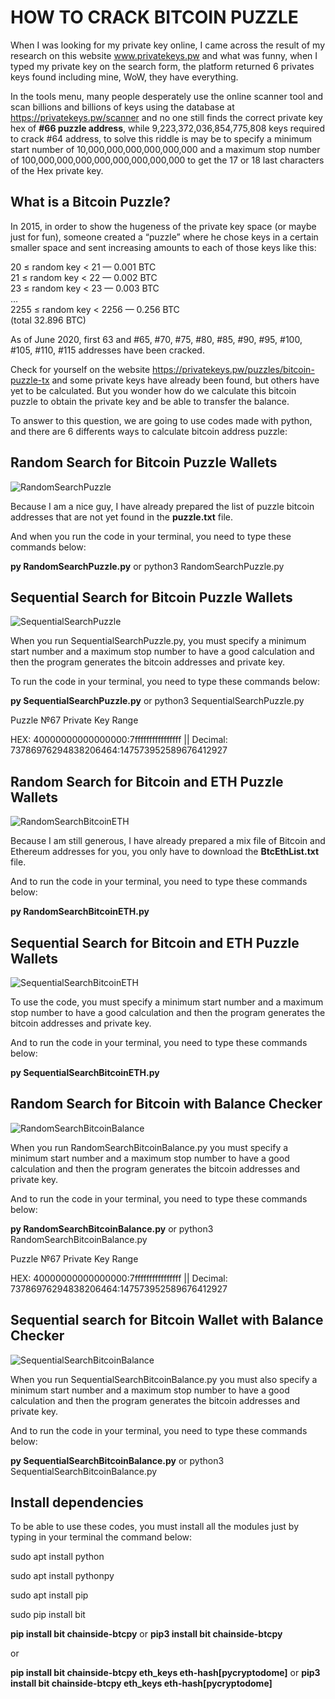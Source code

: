 # HOW TO CRACK BITCOIN PUZZLE

When I was looking for my private key online, I came across the result of my research on this website www.privatekeys.pw and what was funny, when I typed my private key on the search form, the platform returned 6 privates keys found including mine, WoW, they have everything.

In the tools menu, many people desperately use the online scanner tool and scan billions and billions of keys using the database at https://privatekeys.pw/scanner and no one still finds the correct private key hex of **#66 puzzle address**, while 9,223,372,036,854,775,808 keys required to crack #64 address, to solve this riddle is may be to specify a minimum start number of 10,000,000,000,000,000,000 and a maximum stop number of 100,000,000,000,000,000,000,000,000 to get the 17 or 18 last characters of the Hex private key.

## What is a Bitcoin Puzzle?

In 2015, in order to show the hugeness of the private key space (or maybe just for fun), someone created a “puzzle” where he chose keys in a certain smaller space and sent increasing amounts to each of those keys like this:

20 ≤ random key < 21 — 0.001 BTC      
21 ≤ random key < 22 — 0.002 BTC      
23 ≤ random key < 23 — 0.003 BTC        
…           
2255 ≤ random key < 2256 — 0.256 BTC         
(total 32.896 BTC)        

As of June 2020, first 63 and #65, #70, #75, #80, #85, #90, #95, #100, #105, #110, #115 addresses have been cracked.

Check for yourself on the website https://privatekeys.pw/puzzles/bitcoin-puzzle-tx and some private keys have already been found, but others have yet to be calculated. But you wonder how do we calculate this bitcoin puzzle to obtain the private key and be able to transfer the balance.

To answer to this question, we are going to use codes made with python, and there are 6 differents ways to calculate bitcoin address puzzle:

## Random Search for Bitcoin Puzzle Wallets
![RandomSearchPuzzle](https://user-images.githubusercontent.com/89576432/214027314-3370a890-054f-4997-b19e-c80cb633e93d.png)

Because I am a nice guy, I have already prepared the list of puzzle bitcoin addresses that are not yet found in the **puzzle.txt** file.

And when you run the code in your terminal, you need to type these commands below:

**py RandomSearchPuzzle.py** or python3 RandomSearchPuzzle.py

## Sequential Search for Bitcoin Puzzle Wallets
![SequentialSearchPuzzle](https://user-images.githubusercontent.com/89576432/214027761-a9a7eebf-0d5c-467f-aca4-532dc6d611bf.png)

When you run SequentialSearchPuzzle.py, you must specify a minimum start number and a maximum stop number to have a good calculation and then the program generates the bitcoin addresses and private key.

To run the code in your terminal, you need to type these commands below:

**py SequentialSearchPuzzle.py** or python3 SequentialSearchPuzzle.py

Puzzle №67 Private Key Range 

HEX: 40000000000000000:7ffffffffffffffff || Decimal: 73786976294838206464:147573952589676412927

## Random Search for Bitcoin and ETH Puzzle Wallets
![RandomSearchBitcoinETH](https://user-images.githubusercontent.com/89576432/214027114-a51c3f80-802c-41af-810e-7f1d1d1be269.png)

Because I am still generous, I have already prepared a mix file of Bitcoin and Ethereum addresses for you, you only have to download the **BtcEthList.txt** file.

And to run the code in your terminal, you need to type these commands below:

**py RandomSearchBitcoinETH.py**

## Sequential Search for Bitcoin and ETH Puzzle Wallets
![SequentialSearchBitcoinETH](https://user-images.githubusercontent.com/89576432/214027626-22821319-427b-42cd-b270-93b43ad746c2.png)

To use the code, you must specify a minimum start number and a maximum stop number to have a good calculation and then the program generates the bitcoin addresses and private key.

And to run the code in your terminal, you need to type these commands below:

**py SequentialSearchBitcoinETH.py**

## Random Search for Bitcoin with Balance Checker
![RandomSearchBitcoinBalance](https://user-images.githubusercontent.com/89576432/214026909-f929d469-c37b-4e82-93b9-ceedbf73a798.png)

When you run RandomSearchBitcoinBalance.py you must specify a minimum start number and a maximum stop number to have a good calculation and then the program generates the bitcoin addresses and private key.

And to run the code in your terminal, you need to type these commands below:

**py RandomSearchBitcoinBalance.py** or python3 RandomSearchBitcoinBalance.py

Puzzle №67 Private Key Range 

HEX: 40000000000000000:7ffffffffffffffff || Decimal: 73786976294838206464:147573952589676412927

## Sequential search for Bitcoin Wallet with Balance Checker
![SequentialSearchBitcoinBalance](https://user-images.githubusercontent.com/89576432/214027464-ecbf7ac5-58f9-416f-8112-0dba2325e4c0.png)

When you run SequentialSearchBitcoinBalance.py you must also specify a minimum start number and a maximum stop number to have a good calculation and then the program generates the bitcoin addresses and private key.

And to run the code in your terminal, you need to type these commands below:

**py SequentialSearchBitcoinBalance.py** or python3 SequentialSearchBitcoinBalance.py 


## Install dependencies
To be able to use these codes, you must install all the modules just by typing in your terminal the command below:

sudo apt install python

sudo apt install pythonpy

sudo apt install pip

sudo pip install bit

**pip install bit chainside-btcpy** or **pip3 install bit chainside-btcpy** 

or 

**pip install bit chainside-btcpy eth_keys eth-hash[pycryptodome]** or **pip3 install bit chainside-btcpy eth_keys eth-hash[pycryptodome]**
